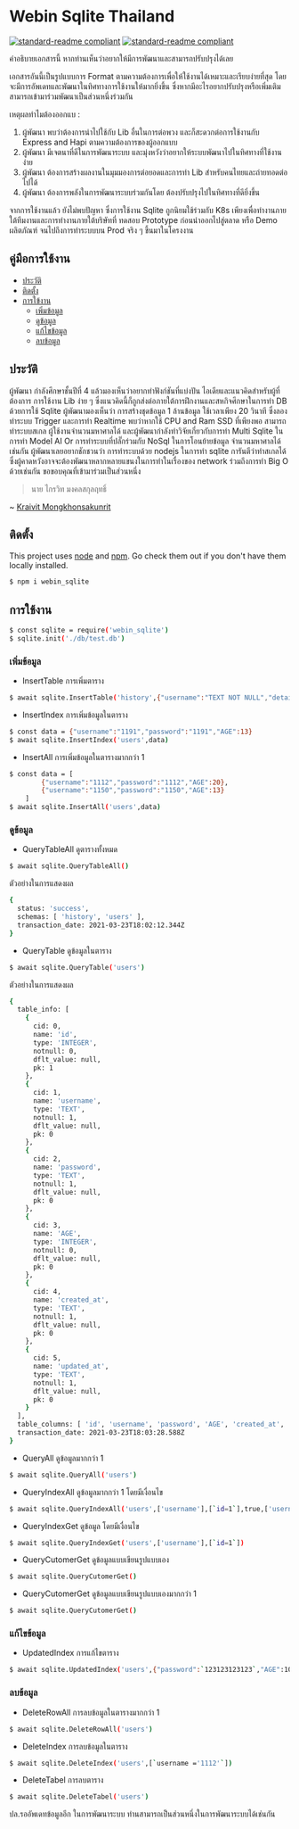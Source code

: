 # Webin Sqlite Thailand
[![standard-readme compliant](https://img.shields.io/badge/sqlite-1000-red)](https://github.com/ez-kraivit/webin_sqlite#readme) 
[![standard-readme compliant](https://img.shields.io/badge/webin-thai-blue)](https://github.com/ez-kraivit/webin_sqlite#readme)

คำอธิบายเอกสารนี้ หากท่านเห็นว่าอยากให้มีการพัฒนาและสามารถปรับปรุงได้เลย

เอกสารอันนี้เป็นรูปแบบการ Format ตามความต้องการเพื่อให้ใช้งานได้เหมาะและเรียบง่ายที่สุด โดยจะมีการอัพเดทและพัฒนาในทิศทางการใช้งานให้มากยิ่งขึ้น ซึ่งหากมีอะไรอยากปรับปรุงหรือเพิ่มเติม สามารถเข้ามาร่วมพัฒนาเป็นส่วนหนึ่งร่วมกัน

เหตุผลทำไมต้องออกแบ :

1. ผู้พัฒนา พบว่าต้องการนำไปใช้กับ Lib อื่นในการต่อพวง และก็สะดวกต่อการใช้งานกับ Express and Hapi ตามความต้องการของผู้ออกแบบ
2. ผู้พัฒนา มีเจตนาที่ดีในการพัฒนาระบบ และมุ่งหวังว่าอยากให้ระบบพัฒนาไปในทิศทางที่ใช้งานง่าย
3. ผู้พัฒนา ต้องการสร้างผลงานในมุมมองการต่อยอดและการทำ Lib สำหรับคนไทยและถ่ายทอดต่อไปได้
4. ผู้พัฒนา ต้องการพลังในการพัฒนาระบบร่วมกันโดย ต้องปรับปรุงไปในทิศทางที่ดียิ่งขึ้น

จากการใช้งานแล้ว ยังไม่พบปัญหา ซึ่งการใช้งาน Sqlite ถูกนิยมใช้ร่วมกับ K8s เพียงเพื่อทำงานภายใต้ทีมงานและการทำงานภายใต้บริษัทที่ ทดสอบ Prototype ก่อนนำออกไปสู่ตลาด หรือ Demo ผลิตภัณฑ์ จนไปถึงการทำระบบบน Prod จริง ๆ ขึ้นมาในโครงงาน

## คู่มือการใช้งาน

- [ประวัติ](#ประวัติ)
- [ติดตั้ง](#ติดตั้ง)
- [การใข้งาน](#การใข้งาน)
	- [เพิ่มข้อมูล](#เพิ่มข้อมูล)
	- [ดูข้อมูล](#ดูข้อมูล)
	- [แก้ไขข้อมูล](#แก้ไขข้อมูล)
	- [ลบข้อมูล](#ลบข้อมูล)


## ประวัติ

ผู้พัฒนา กำลังศึกษาชั้นปีที่ 4 แล้วมองเห็นว่าอยากทำฟังก์ชันที่แบ่งปัน ไอเดียและแนวคิดสำหรับผู้ที่ต้องการ การใช้งาน Lib ง่าย ๆ ซึ่งแนวคิดนี้ก็ถูกส่งต่อภายใต้การฝึกงานและสหกิจศึกษาในการทำ DB ด้วยการใช้ Sqlite ผู้พัฒนามองเห็นว่า การสร้างชุดข้อมูล 1 ล้านข้อมูล ใช้เวลาเพียง 20 วินาที ซึ่งลองทำระบบ Trigger และการทำ Realtime พบว่าหากใช้ CPU and Ram SSD ที่เพียงพอ สามารถทำระบบสเกล ผู้ใช้งานจำนวนมหาศาลได้ และผู้พัฒนากำลังทำวิจัยเกี่ยวกับการทำ Multi Sqlite ในการทำ Model AI Or การทำระบบที่ปลั๊กร่วมกับ NoSql ในการโอนย้ายข้อมูล จำนวนมหาศาลได้เช่นกัน ผู้พัฒนาเลยอยากชักชวนว่า การทำระบบด้วย nodejs ในการทำ sqlite การันตีว่าทำสเกลได้ ซึ่งผู้คาดหวังอาจจะต้องพัฒนาหลากหลายแขนงในการทำในเรื่องของ network ร่วมถึงการทำ Big O ด้วยเช่นกัน ขอขอบคุณที่เข้ามาร่วมเป็นส่วนหนึ่ง

> นาย ไกรวิท มงคลสกุลฤทธิ์

~ [Kraivit Mongkhonsakunrit](https://www.facebook.com/Creeksvit)


## ติดตั้ง
This project uses [node](http://nodejs.org) and [npm](https://npmjs.com). Go check them out if you don't have them locally installed.
```sh
$ npm i webin_sqlite
```

## การใช้งาน
```sh
$ const sqlite = require('webin_sqlite')
$ sqlite.init('./db/test.db')
```

### เพิ่มข้อมูล
- InsertTable การเพิ่มตาราง
```sh
$ await sqlite.InsertTable('history',{"username":"TEXT NOT NULL","detail":"TEXT NOT NULL","note":"TEXT NOT NULL"},true)
```

- InsertIndex การเพิ่มข้อมูลในตาราง
```sh
$ const data = {"username":"1191","password":"1191","AGE":13}
$ await sqlite.InsertIndex('users',data)
```

- InsertAll การเพิ่มข้อมูลในตารางมากกว่า 1
```sh
$ const data = [
        {"username":"1112","password":"1112","AGE":20},
        {"username":"1150","password":"1150","AGE":13}
    ]
$ await sqlite.InsertAll('users',data)
```

### ดูข้อมูล
- QueryTableAll ดูตารางทั้งหมด
```sh
$ await sqlite.QueryTableAll()
```
ตัวอย่างในการแสดงผล
```sh
{
  status: 'success',
  schemas: [ 'history', 'users' ],
  transaction_date: 2021-03-23T18:02:12.344Z
}
```

- QueryTable ดูข้อมูลในตาราง
```sh
$ await sqlite.QueryTable('users')
```
ตัวอย่างในการแสดงผล
```sh
{
  table_info: [
    {
      cid: 0,
      name: 'id',
      type: 'INTEGER',
      notnull: 0,
      dflt_value: null,
      pk: 1
    },
    {
      cid: 1,
      name: 'username',
      type: 'TEXT',
      notnull: 1,
      dflt_value: null,
      pk: 0
    },
    {
      cid: 2,
      name: 'password',
      type: 'TEXT',
      notnull: 1,
      dflt_value: null,
      pk: 0
    },
    {
      cid: 3,
      name: 'AGE',
      type: 'INTEGER',
      notnull: 0,
      dflt_value: null,
      pk: 0
    },
    {
      cid: 4,
      name: 'created_at',
      type: 'TEXT',
      notnull: 1,
      dflt_value: null,
      pk: 0
    },
    {
      cid: 5,
      name: 'updated_at',
      type: 'TEXT',
      notnull: 1,
      dflt_value: null,
      pk: 0
    }
  ],
  table_columns: [ 'id', 'username', 'password', 'AGE', 'created_at', 'updated_at' ],
  transaction_date: 2021-03-23T18:03:28.588Z
}
```

- QueryAll ดูข้อมูลมากกว่า 1
```sh
$ await sqlite.QueryAll('users')
```

- QueryIndexAll ดูข้อมูลมากกว่า 1 โดยมีเงื่อนไข
```sh
$ await sqlite.QueryIndexAll('users',['username'],[`id=1`],true,['username'])
```

- QueryIndexGet ดูข้อมูล โดยมีเงื่อนไข
```sh
$ await sqlite.QueryIndexGet('users',['username'],[`id=1`])
```

- QueryCutomerGet ดูข้อมูลแบบเขียนรูปแบบเอง
```sh
$ await sqlite.QueryCutomerGet()
```

- QueryCutomerGet ดูข้อมูลแบบเขียนรูปแบบเองมากกว่า 1 
```sh
$ await sqlite.QueryCutomerGet()
```

### แก้ไขข้อมูล
- UpdatedIndex การแก้ไขตาราง
```sh
$ await sqlite.UpdatedIndex('users',{"password":`123123123123`,"AGE":10},[`username = '1150'`])
```


### ลบข้อมูล
- DeleteRowAll การลบข้อมูลในตารางมากกว่า 1 
```sh
$ await sqlite.DeleteRowAll('users')
```

- DeleteIndex การลบข้อมูลในตาราง
```sh
$ await sqlite.DeleteIndex('users',[`username ='1112'`])
```

- DeleteTabel การลบตาราง
```sh
$ await sqlite.DeleteTabel('users')
```

ปล.รออัพเดทข้อมูลอีก ในการพัฒนาระบบ ท่านสามารถเป็นส่วนหนึ่งในการพัฒนาระบบได้เช่นกัน